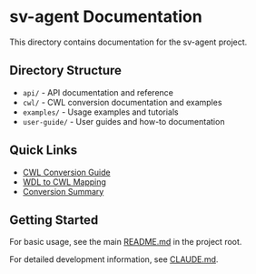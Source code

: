 # sv-agent Documentation

This directory contains documentation for the sv-agent project.

## Directory Structure

- `api/` - API documentation and reference
- `cwl/` - CWL conversion documentation and examples
- `examples/` - Usage examples and tutorials
- `user-guide/` - User guides and how-to documentation

## Quick Links

- [CWL Conversion Guide](cwl/ploidy_estimation_README.md)
- [WDL to CWL Mapping](cwl/WDL_to_CWL_Mapping.md)
- [Conversion Summary](cwl/CONVERSION_SUMMARY.md)

## Getting Started

For basic usage, see the main [README.md](../README.md) in the project root.

For detailed development information, see [CLAUDE.md](../CLAUDE.md).